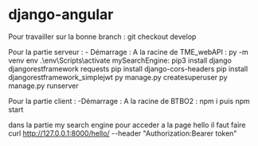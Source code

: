 # django-angular


Pour travailler sur la bonne branch : git checkout develop


Pour la partie serveur :
    - Démarrage : A la racine de TME_webAPI : py -m venv env 
                                             .\env\Scripts\activate
                  mySearchEngine: pip3 install django djangorestframework requests
                                  pip install django-cors-headers
                                  pip install djangorestframework_simplejwt
                                  py manage.py createsuperuser
                                  py manage.py runserver


Pour la partie client : 
    -Démarrage : A la racine de BTBO2 : npm i puis npm start

dans la partie my search engine pour acceder a la page hello il faut faire curl http://127.0.0.1:8000/hello/ --header "Authorization:Bearer token"
